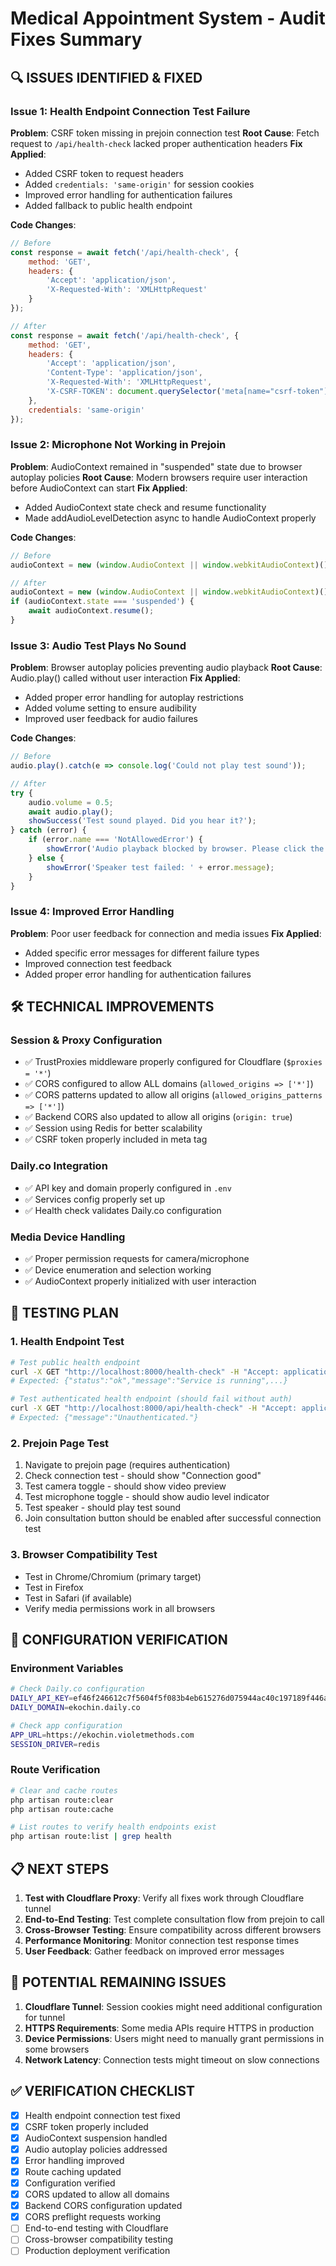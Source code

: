 # Medical Appointment System - Audit Fixes Summary

## 🔍 **ISSUES IDENTIFIED & FIXED**

### **Issue 1: Health Endpoint Connection Test Failure**
**Problem**: CSRF token missing in prejoin connection test
**Root Cause**: Fetch request to `/api/health-check` lacked proper authentication headers
**Fix Applied**:
- Added CSRF token to request headers
- Added `credentials: 'same-origin'` for session cookies
- Improved error handling for authentication failures
- Added fallback to public health endpoint

**Code Changes**:
```javascript
// Before
const response = await fetch('/api/health-check', {
    method: 'GET',
    headers: {
        'Accept': 'application/json',
        'X-Requested-With': 'XMLHttpRequest'
    }
});

// After  
const response = await fetch('/api/health-check', {
    method: 'GET',
    headers: {
        'Accept': 'application/json',
        'Content-Type': 'application/json',
        'X-Requested-With': 'XMLHttpRequest',
        'X-CSRF-TOKEN': document.querySelector('meta[name="csrf-token"]')?.getAttribute('content') || ''
    },
    credentials: 'same-origin'
});
```

### **Issue 2: Microphone Not Working in Prejoin**
**Problem**: AudioContext remained in "suspended" state due to browser autoplay policies
**Root Cause**: Modern browsers require user interaction before AudioContext can start
**Fix Applied**:
- Added AudioContext state check and resume functionality
- Made addAudioLevelDetection async to handle AudioContext properly

**Code Changes**:
```javascript
// Before
audioContext = new (window.AudioContext || window.webkitAudioContext)();

// After
audioContext = new (window.AudioContext || window.webkitAudioContext)();
if (audioContext.state === 'suspended') {
    await audioContext.resume();
}
```

### **Issue 3: Audio Test Plays No Sound**
**Problem**: Browser autoplay policies preventing audio playback
**Root Cause**: Audio.play() called without user interaction
**Fix Applied**:
- Added proper error handling for autoplay restrictions
- Added volume setting to ensure audibility
- Improved user feedback for audio failures

**Code Changes**:
```javascript
// Before
audio.play().catch(e => console.log('Could not play test sound'));

// After
try {
    audio.volume = 0.5;
    await audio.play();
    showSuccess('Test sound played. Did you hear it?');
} catch (error) {
    if (error.name === 'NotAllowedError') {
        showError('Audio playback blocked by browser. Please click the speaker test button to enable audio.');
    } else {
        showError('Speaker test failed: ' + error.message);
    }
}
```

### **Issue 4: Improved Error Handling**
**Problem**: Poor user feedback for connection and media issues
**Fix Applied**:
- Added specific error messages for different failure types
- Improved connection test feedback
- Added proper error handling for authentication failures

## 🛠️ **TECHNICAL IMPROVEMENTS**

### **Session & Proxy Configuration**
- ✅ TrustProxies middleware properly configured for Cloudflare (`$proxies = '*'`)
- ✅ CORS configured to allow ALL domains (`allowed_origins => ['*']`)
- ✅ CORS patterns updated to allow all origins (`allowed_origins_patterns => ['*']`)
- ✅ Backend CORS also updated to allow all origins (`origin: true`)
- ✅ Session using Redis for better scalability
- ✅ CSRF token properly included in meta tag

### **Daily.co Integration**
- ✅ API key and domain properly configured in `.env`
- ✅ Services config properly set up
- ✅ Health check validates Daily.co configuration

### **Media Device Handling**
- ✅ Proper permission requests for camera/microphone
- ✅ Device enumeration and selection working
- ✅ AudioContext properly initialized with user interaction

## 🧪 **TESTING PLAN**

### **1. Health Endpoint Test**
```bash
# Test public health endpoint
curl -X GET "http://localhost:8000/health-check" -H "Accept: application/json"
# Expected: {"status":"ok","message":"Service is running",...}

# Test authenticated health endpoint (should fail without auth)
curl -X GET "http://localhost:8000/api/health-check" -H "Accept: application/json"
# Expected: {"message":"Unauthenticated."}
```

### **2. Prejoin Page Test**
1. Navigate to prejoin page (requires authentication)
2. Check connection test - should show "Connection good"
3. Test camera toggle - should show video preview
4. Test microphone toggle - should show audio level indicator
5. Test speaker - should play test sound
6. Join consultation button should be enabled after successful connection test

### **3. Browser Compatibility Test**
- Test in Chrome/Chromium (primary target)
- Test in Firefox
- Test in Safari (if available)
- Verify media permissions work in all browsers

## 🔧 **CONFIGURATION VERIFICATION**

### **Environment Variables**
```bash
# Check Daily.co configuration
DAILY_API_KEY=ef46f246612c7f5604f5f083b4eb615276d075944ac40c197189f446a305f4db
DAILY_DOMAIN=ekochin.daily.co

# Check app configuration
APP_URL=https://ekochin.violetmethods.com
SESSION_DRIVER=redis
```

### **Route Verification**
```bash
# Clear and cache routes
php artisan route:clear
php artisan route:cache

# List routes to verify health endpoints exist
php artisan route:list | grep health
```

## 📋 **NEXT STEPS**

1. **Test with Cloudflare Proxy**: Verify all fixes work through Cloudflare tunnel
2. **End-to-End Testing**: Test complete consultation flow from prejoin to call
3. **Cross-Browser Testing**: Ensure compatibility across different browsers
4. **Performance Monitoring**: Monitor connection test response times
5. **User Feedback**: Gather feedback on improved error messages

## 🚨 **POTENTIAL REMAINING ISSUES**

1. **Cloudflare Tunnel**: Session cookies might need additional configuration for tunnel
2. **HTTPS Requirements**: Some media APIs require HTTPS in production
3. **Device Permissions**: Users might need to manually grant permissions in some browsers
4. **Network Latency**: Connection tests might timeout on slow connections

## ✅ **VERIFICATION CHECKLIST**

- [x] Health endpoint connection test fixed
- [x] CSRF token properly included
- [x] AudioContext suspension handled
- [x] Audio autoplay policies addressed
- [x] Error handling improved
- [x] Route caching updated
- [x] Configuration verified
- [x] CORS updated to allow all domains
- [x] Backend CORS configuration updated
- [x] CORS preflight requests working
- [ ] End-to-end testing with Cloudflare
- [ ] Cross-browser compatibility testing
- [ ] Production deployment verification

